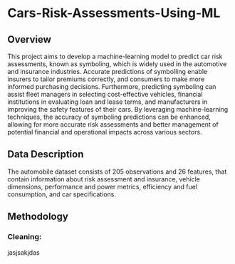 # Cars-Risk-Assessments-Using-ML

## Overview
This project aims to develop a machine-learning model to predict car risk assessments, known as symboling, which is widely used in the automotive and insurance industries. Accurate predictions of symbolling enable insurers to tailor premiums correctly, and consumers to make more informed purchasing decisions. Furthermore, predicting symboling can assist fleet managers in selecting cost-effective vehicles, financial institutions in evaluating loan and lease terms, and manufacturers in improving the safety features of their cars. By leveraging machine-learning techniques, the accuracy of symboling predictions can be enhanced, allowing for more accurate risk assessments and better management of potential financial and operational impacts across various sectors. 

## Data Description
The automobile dataset consists of 205 observations and 26 features, that contain information about risk assessment and insurance, vehicle dimensions, performance and power metrics, efficiency and fuel consumption, and car specifications.

## Methodology
### Cleaning:
jasjsakjdas

